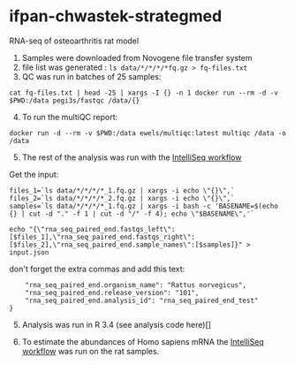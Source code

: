 # ifpan-chwastek-strategmed
RNA-seq of osteoarthritis rat model

1. Samples were downloaded from Novogene file transfer system
2. file list was generated : `ls data/*/*/*/*fq.gz > fq-files.txt`
3. QC was run in batches of 25 samples:
```
cat fq-files.txt | head -25 | xargs -I {} -n 1 docker run --rm -d -v $PWD:/data pegi3s/fastqc /data/{}
```
4. To run the multiQC report:
```
docker run -d --rm -v $PWD:/data ewels/multiqc:latest multiqc /data -o /data
```
5. The rest of the analysis was run with the [IntelliSeq workflow](https://gitlab.com/intelliseq/workflows/raw/rna-seq-paired-end@1.10.0/src/main/wdl/pipelines/rna-seq-paired-end/latest/rna-seq-paired-end.wdl)

Get the input:
```
files_1=`ls data/*/*/*/*_1.fq.gz | xargs -i echo \"{}\",`
files_2=`ls data/*/*/*/*_2.fq.gz | xargs -i echo \"{}\",`
samples=`ls data/*/*/*/*_1.fq.gz | xargs -i bash -c 'BASENAME=$(echo {} | cut -d "." -f 1 | cut -d "/" -f 4); echo \"$BASENAME\",'`

echo "{\"rna_seq_paired_end.fastqs_left\":[$files_1],\"rna_seq_paired_end.fastqs_right\":[$files_2],\"rna_seq_paired_end.sample_names\":[$samples]}" > input.json
```
don't forget the extra commas and add this text:
```
    "rna_seq_paired_end.organism_name": "Rattus norvegicus",
    "rna_seq_paired_end.release_version": "101",
    "rna_seq_paired_end.analysis_id": "rna_seq_paired_end_test"
}
```

5. Analysis was run in R 3.4 (see analysis code here)[]

6. To estimate the abundances of Homo sapiens mRNA the [IntelliSeq workflow](https://gitlab.com/intelliseq/workflows/raw/rna-seq-paired-end@1.10.0/src/main/wdl/pipelines/rna-seq-paired-end/latest/rna-seq-paired-end.wdl) was run on the rat samples.
